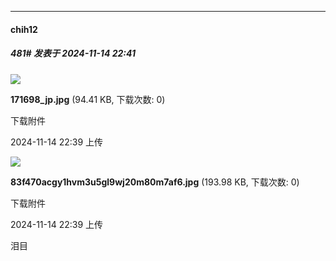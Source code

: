 ﻿
*****

####  chih12  
##### 481#       发表于 2024-11-14 22:41

<img src="https://img.saraba1st.com/forum/202411/14/223911dyr3r3k4oimqbisq.jpg" referrerpolicy="no-referrer">

<strong>171698_jp.jpg</strong> (94.41 KB, 下载次数: 0)

下载附件

2024-11-14 22:39 上传

<img src="https://img.saraba1st.com/forum/202411/14/223918hz2oq0ru7oma7o7e.jpg" referrerpolicy="no-referrer">

<strong>83f470acgy1hvm3u5gl9wj20m80m7af6.jpg</strong> (193.98 KB, 下载次数: 0)

下载附件

2024-11-14 22:39 上传

泪目

